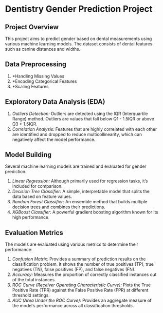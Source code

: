 # Dentistry Gender Prediction Project
## **Project Overview**
This project aims to predict gender based on dental measurements using various machine learning models. The dataset consists of dental features such as canine distances and widths.
## **Data Preprocessing**
1. *Handling Missing Values
2. *Encoding Categorical Features
3. *Scaling Features
## Exploratory Data Analysis (EDA)
1. *Outliers Detection:* Outliers are detected using the IQR (Interquartile Range) method. Outliers are values that fall below Q1 - 1.5IQR or above Q3 + 1.5IQR.
2. *Correlation Analysis:* Features that are highly correlated with each other are identified and dropped to reduce multicollinearity, which can negatively affect the model performance.
## Model Building

Several machine learning models are trained and evaluated for gender prediction.

1. *Linear Regression:* Although primarily used for regression tasks, it’s included for comparison.
2. *Decision Tree Classifier:* A simple, interpretable model that splits the data based on feature values.
3. *Random Forest Classifier:* An ensemble method that builds multiple decision trees and combines their predictions.
4. *XGBoost Classifier:* A powerful gradient boosting algorithm known for its high performance.
## Evaluation Metrics

The models are evaluated using various metrics to determine their performance:

1. *Confusion Matrix:* Provides a summary of prediction results on the classification problem. It shows the number of true positives (TP), true negatives (TN), false positives (FP), and false negatives (FN).
2. *Accuracy:* Measures the proportion of correctly classified instances out of the total instances.
3. *ROC Curve (Receiver Operating Characteristic Curve):* Plots the True Positive Rate (TPR) against the False Positive Rate (FPR) at different threshold settings.
4. *AUC (Area Under the ROC Curve):* Provides an aggregate measure of the model’s performance across all classification thresholds.
